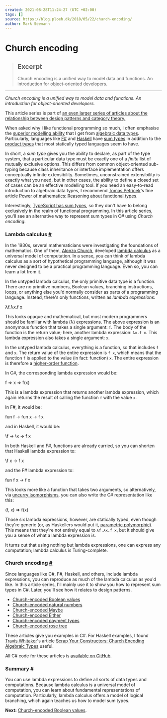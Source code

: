 ```yaml
---
created: 2021-08-28T11:24:27 (UTC +02:00)
tags: []
source: https://blog.ploeh.dk/2018/05/22/church-encoding/
author: Mark Seemann
---
```


# Church encoding

> ## Excerpt
> Church encoding is a unified way to model data and functions. An introduction for object-oriented developers.

---
_Church encoding is a unified way to model data and functions. An introduction for object-oriented developers._

This article series is part of [an even larger series of articles about the relationship between design patterns and category theory.][1]

When asked why I like functional programming so much, I often emphasise the [superior modelling ability][2] that I get from [algebraic data types][3]. Particularly, languages like [F#][4] and [Haskell][5] have [sum types][6] in addition to the [product types][7] that most statically typed languages seem to have.

In short, a _sum type_ gives you the ability to declare, as part of the type system, that a particular data type must be exactly one of a _finite_ list of mutually exclusive options. This differs from common object-oriented sub-typing because class inheritance or interface implementation offers conceptually infinite extensibility. Sometimes, unconstrained extensibility is exactly what you need, but in other cases, the ability to define a closed set of cases can be an effective modelling tool. If you need an easy-to-read introduction to algebraic data types, I recommend [Tomas Petricek][8]'s fine article [Power of mathematics: Reasoning about functional types][9].

Interestingly, [TypeScript has sum types][10], so they don't have to belong exclusively in the realm of functional programming. In this article series, you'll see an alternative way to represent sum types in C# using _Church encoding_.

### Lambda calculus [#][11]

In the 1930s, several mathematicians were investigating the foundations of mathematics. One of them, [Alonzo Church][12], developed [lambda calculus][13] as a universal model of computation. In a sense, you can think of lambda calculus as a sort of hypothetical programming language, although it was never designed to be a practical programming language. Even so, you can learn a lot from it.

In the untyped lambda calculus, the only primitive data type is a function. There are no primitive numbers, Boolean values, branching instructions, loops, or anything else you'd normally consider as parts of a programming language. Instead, there's only functions, written as _lambda expressions:_

λf.λx.f x

This looks opaque and mathematical, but most modern programmers should be familiar with lambda (λ) expressions. The above expression is an anonymous function that takes a single argument: `f`. The body of the function is the return value; here, another lambda expression: `λx.f x`. This lambda expression also takes a single argument: `x`.

In the untyped lambda calculus, everything is a function, so that includes `f` and `x`. The return value of the entire expression is `f x`, which means that the function `f` is applied to the value (in fact: function) `x`. The entire expression is therefore a [higher-order function][14].

In C#, the corresponding lambda expression would be:

f => x => f(x)

This is a lambda expression that returns another lambda expression, which again returns the result of calling the function `f` with the value `x`.

In F#, it would be:

fun f -> fun x -> f x

and in Haskell, it would be:

\\f -> \\x -> f x

In both Haskell and F#, functions are already curried, so you can shorten that Haskell lambda expression to:

\\f x -> f x

and the F# lambda expression to:

fun f x -> f x

This looks more like a function that takes two arguments, so alternatively, via [uncurry isomorphisms][15], you can also write the C# representation like this:

(f, x) => f(x)

Those six lambda expressions, however, are statically typed, even though they're generic (or, as Haskellers would put it, [parametric polymorphic][16]). This means that they're not entirely equal to `λf.λx.f x`, but it should give you a sense of what a lambda expression is.

It turns out that using nothing but lambda expressions, one can express any computation; lambda calculus is Turing-complete.

### Church encoding [#][17]

Since languages like C#, F#, Haskell, and others, include lambda expressions, you can reproduce as much of the lambda calculus as you'd like. In this article series, I'll mainly use it to show you how to represent sum types in C#. Later, you'll see how it relates to design patterns.

-   [Church-encoded Boolean values][18]
-   [Church-encoded natural numbers][19]
-   [Church-encoded Maybe][20]
-   [Church-encoded Either][21]
-   [Church-encoded payment types][22]
-   [Church-encoded rose tree][23]

These articles give you examples in C#. For Haskell examples, I found [Travis Whitaker][24]'s article [Scrap Your Constructors: Church Encoding Algebraic Types][25] useful.

All C# code for these articles is [available on GitHub][26].

### Summary [#][27]

You can use lambda expressions to define all sorts of data types and computations. Because lambda calculus is a universal model of computation, you can learn about fundamental representations of computation. Particularly, lambda calculus offers a model of logical branching, which again teaches us how to model sum types.

**Next:** [Church-encoded Boolean values][28].

[1]: https://blog.ploeh.dk/2017/10/04/from-design-patterns-to-category-theory
[2]: https://blog.ploeh.dk/2016/02/10/types-properties-software-designing-with-types
[3]: https://en.wikipedia.org/wiki/Algebraic_data_type
[4]: http://fsharp.org/
[5]: https://www.haskell.org/
[6]: https://en.wikipedia.org/wiki/Tagged_union
[7]: https://en.wikipedia.org/wiki/Product_type
[8]: http://tomasp.net/
[9]: http://tomasp.net/blog/types-and-math.aspx
[10]: https://www.typescriptlang.org/docs/handbook/advanced-types.html
[11]: https://blog.ploeh.dk/2018/05/22/church-encoding/#981c0967cd414784968a1ceded3f9f45 "permalink"
[12]: https://en.wikipedia.org/wiki/Alonzo_Church
[13]: https://en.wikipedia.org/wiki/Lambda_calculus
[14]: https://en.wikipedia.org/wiki/Higher-order_function
[15]: https://blog.ploeh.dk/2018/02/05/uncurry-isomorphisms
[16]: https://en.wikipedia.org/wiki/Parametric_polymorphism
[17]: https://blog.ploeh.dk/2018/05/22/church-encoding/#a921177fdc9e485389b476ab7f599aa7 "permalink"
[18]: https://blog.ploeh.dk/2018/05/24/church-encoded-boolean-values
[19]: https://blog.ploeh.dk/2018/05/28/church-encoded-natural-numbers
[20]: https://blog.ploeh.dk/2018/06/04/church-encoded-maybe
[21]: https://blog.ploeh.dk/2018/06/11/church-encoded-either
[22]: https://blog.ploeh.dk/2018/06/18/church-encoded-payment-types
[23]: https://blog.ploeh.dk/2019/07/29/church-encoded-rose-tree
[24]: http://programmable.computer/
[25]: http://programmable.computer/posts/church_encoding.html
[26]: https://github.com/ploeh/ChurchEncoding
[27]: https://blog.ploeh.dk/2018/05/22/church-encoding/#36ea9ca3c38842ed906e2b02d175d116 "permalink"
[28]: https://blog.ploeh.dk/2018/05/24/church-encoded-boolean-values
